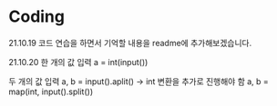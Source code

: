 # Coding
21.10.19
코드 연습을 하면서 기억할 내용을 readme에 추가해보겠습니다. 


21.10.20
한 개의 값 입력
  a = int(input())

두 개의 값 입력
  a, b = input().aplit() → int 변환을 추가로 진행해야 함
  a, b = map(int, input().split())
